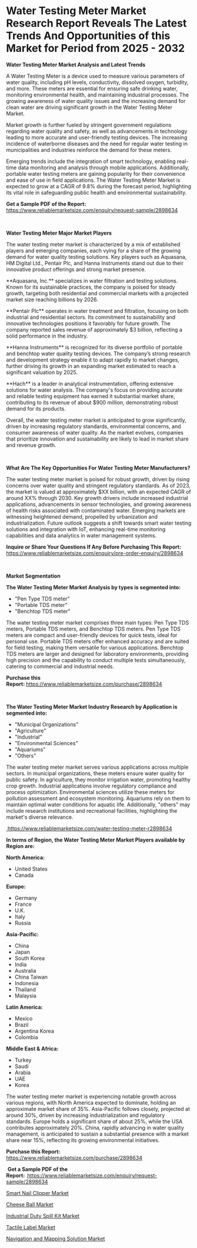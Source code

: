 <p><h1>Water Testing Meter Market Research Report Reveals The Latest Trends And Opportunities of this Market for Period from 2025 - 2032</h1></p><p><strong>Water Testing Meter Market Analysis and Latest Trends</strong></p>
<p><p>A Water Testing Meter is a device used to measure various parameters of water quality, including pH levels, conductivity, dissolved oxygen, turbidity, and more. These meters are essential for ensuring safe drinking water, monitoring environmental health, and maintaining industrial processes. The growing awareness of water quality issues and the increasing demand for clean water are driving significant growth in the Water Testing Meter Market.</p><p>Market growth is further fueled by stringent government regulations regarding water quality and safety, as well as advancements in technology leading to more accurate and user-friendly testing devices. The increasing incidence of waterborne diseases and the need for regular water testing in municipalities and industries reinforce the demand for these meters. </p><p>Emerging trends include the integration of smart technology, enabling real-time data monitoring and analysis through mobile applications. Additionally, portable water testing meters are gaining popularity for their convenience and ease of use in field applications. The Water Testing Meter Market is expected to grow at a CAGR of 9.8% during the forecast period, highlighting its vital role in safeguarding public health and environmental sustainability.</p></p>
<p><strong>Get a Sample PDF of the Report:&nbsp;</strong> <a href="https://www.reliablemarketsize.com/enquiry/request-sample/2898634?utm_campaign=1999&utm_medium=2&utm_source=Github&utm_content=ia&utm_term=15032025&utm_id=water-testing-meter">https://www.reliablemarketsize.com/enquiry/request-sample/2898634</a></p>
<p>&nbsp;</p>
<p><strong>Water Testing Meter Major Market Players</strong></p>
<p><p>The water testing meter market is characterized by a mix of established players and emerging companies, each vying for a share of the growing demand for water quality testing solutions. Key players such as Aquasana, HM Digital Ltd., Pentair Plc, and Hanna Instruments stand out due to their innovative product offerings and strong market presence.</p><p>**Aquasana, Inc.** specializes in water filtration and testing solutions. Known for its sustainable practices, the company is poised for steady growth, targeting both residential and commercial markets with a projected market size reaching billions by 2026. </p><p>**Pentair Plc** operates in water treatment and filtration, focusing on both industrial and residential sectors. Its commitment to sustainability and innovative technologies positions it favorably for future growth. The company reported sales revenue of approximately $3 billion, reflecting a solid performance in the industry.</p><p>**Hanna Instruments** is recognized for its diverse portfolio of portable and benchtop water quality testing devices. The company’s strong research and development strategy enable it to adapt rapidly to market changes, further driving its growth in an expanding market estimated to reach a significant valuation by 2025.</p><p>**Hach** is a leader in analytical instrumentation, offering extensive solutions for water analysis. The company's focus on providing accurate and reliable testing equipment has earned it substantial market share, contributing to its revenue of about $900 million, demonstrating robust demand for its products.</p><p>Overall, the water testing meter market is anticipated to grow significantly, driven by increasing regulatory standards, environmental concerns, and consumer awareness of water quality. As the market evolves, companies that prioritize innovation and sustainability are likely to lead in market share and revenue growth.</p></p>
<p>&nbsp;</p>
<p><strong>What Are The Key Opportunities For Water Testing Meter Manufacturers?</strong></p>
<p><p>The water testing meter market is poised for robust growth, driven by rising concerns over water quality and stringent regulatory standards. As of 2023, the market is valued at approximately $XX billion, with an expected CAGR of around XX% through 2030. Key growth drivers include increased industrial applications, advancements in sensor technologies, and growing awareness of health risks associated with contaminated water. Emerging markets are witnessing heightened demand, propelled by urbanization and industrialization. Future outlook suggests a shift towards smart water testing solutions and integration with IoT, enhancing real-time monitoring capabilities and data analytics in water management systems.</p></p>
<p><strong>Inquire or Share Your Questions If Any Before Purchasing This Report:</strong> <a href="https://www.reliablemarketsize.com/enquiry/pre-order-enquiry/2898634?utm_campaign=1999&utm_medium=2&utm_source=Github&utm_content=ia&utm_term=15032025&utm_id=water-testing-meter">https://www.reliablemarketsize.com/enquiry/pre-order-enquiry/2898634</a></p>
<p>&nbsp;</p>
<p><strong>Market Segmentation</strong></p>
<p><strong>The Water Testing Meter Market Analysis by types is segmented into:</strong></p>
<p><ul><li>"Pen Type TDS meter"</li><li>"Portable TDS meter"</li><li>"Benchtop TDS meter"</li></ul></p>
<p><p>The water testing meter market comprises three main types: Pen Type TDS meters, Portable TDS meters, and Benchtop TDS meters. Pen Type TDS meters are compact and user-friendly devices for quick tests, ideal for personal use. Portable TDS meters offer enhanced accuracy and are suited for field testing, making them versatile for various applications. Benchtop TDS meters are larger and designed for laboratory environments, providing high precision and the capability to conduct multiple tests simultaneously, catering to commercial and industrial needs.</p></p>
<p><strong>Purchase this Report:&nbsp;</strong><a href="https://www.reliablemarketsize.com/purchase/2898634?utm_campaign=1999&utm_medium=2&utm_source=Github&utm_content=ia&utm_term=15032025&utm_id=water-testing-meter">https://www.reliablemarketsize.com/purchase/2898634</a></p>
<p>&nbsp;</p>
<p><strong>The Water Testing Meter Market Industry Research by Application is segmented into:</strong></p>
<p><ul><li>"Municipal Organizations"</li><li>"Agriculture"</li><li>"Industrial"</li><li>"Environmental Sciences"</li><li>"Aquariums"</li><li>"Others"</li></ul></p>
<p><p>The water testing meter market serves various applications across multiple sectors. In municipal organizations, these meters ensure water quality for public safety. In agriculture, they monitor irrigation water, promoting healthy crop growth. Industrial applications involve regulatory compliance and process optimization. Environmental sciences utilize these meters for pollution assessment and ecosystem monitoring. Aquariums rely on them to maintain optimal water conditions for aquatic life. Additionally, "others" may include research institutions and recreational facilities, highlighting the market's diverse relevance.</p></p>
<p><a href="https://www.reliablemarketsize.com/water-testing-meter-r2898634?utm_campaign=1999&utm_medium=2&utm_source=Github&utm_content=ia&utm_term=15032025&utm_id=water-testing-meter">&nbsp;https://www.reliablemarketsize.com/water-testing-meter-r2898634</a></p>
<p><strong>In terms of Region, the Water Testing Meter Market Players available by Region are:</strong></p>
<p>
    <p> <strong> North America: </strong>
        <ul>
            <li>United States</li>
            <li>Canada</li>
        </ul>
        </p> 
    <p> <strong> Europe: </strong>
        <ul>
            <li>Germany</li>
            <li>France</li>
            <li>U.K.</li>
            <li>Italy</li>
            <li>Russia</li>
        </ul>
        </p> 
    <p> <strong> Asia-Pacific: </strong>
        <ul>
            <li>China</li>
            <li>Japan</li>
            <li>South Korea</li>
            <li>India</li>
            <li>Australia</li>
            <li>China Taiwan</li>
            <li>Indonesia</li>
            <li>Thailand</li>
            <li>Malaysia</li>
        </ul>
        </p> 
    <p> <strong> Latin America: </strong>
        <ul>
            <li>Mexico</li>
            <li>Brazil</li>
            <li>Argentina Korea</li>
            <li>Colombia</li>
        </ul>
        </p> 
    <p> <strong> Middle East & Africa: </strong>
        <ul>
            <li>Turkey</li>
            <li>Saudi</li>
            <li>Arabia</li>
            <li>UAE</li>
            <li>Korea</li>
        </ul>
    </p>
    </p>
<p><p>The water testing meter market is experiencing notable growth across various regions, with North America expected to dominate, holding an approximate market share of 35%. Asia-Pacific follows closely, projected at around 30%, driven by increasing industrialization and regulatory standards. Europe holds a significant share of about 25%, while the USA contributes approximately 20%. China, rapidly advancing in water quality management, is anticipated to sustain a substantial presence with a market share near 15%, reflecting its growing environmental initiatives.</p></p>
<p><strong>Purchase this Report: </strong><a href="https://www.reliablemarketsize.com/purchase/2898634?utm_campaign=1999&utm_medium=2&utm_source=Github&utm_content=ia&utm_term=15032025&utm_id=water-testing-meter">https://www.reliablemarketsize.com/purchase/2898634</a></p>
<p>&nbsp;<strong>Get a Sample PDF of the Report:&nbsp;&nbsp;</strong><a href="https://www.reliablemarketsize.com/enquiry/request-sample/2898634?utm_campaign=1999&utm_medium=2&utm_source=Github&utm_content=ia&utm_term=15032025&utm_id=water-testing-meter">https://www.reliablemarketsize.com/enquiry/request-sample/2898634</a></p>
<p><strong></strong></p>
<p><p><a href="https://github.com/semenbobbaxu/Market-Research-Report-List-1/blob/main/smart-nail-clipper-market.md?utm_campaign=1999&utm_medium=2&utm_source=Github&utm_content=ia&utm_term=15032025&utm_id=water-testing-meter">Smart Nail Clipper Market</a></p><p><a href="https://github.com/erkidrhoy/Market-Research-Report-List-1/blob/main/cheese-ball-market.md?utm_campaign=1999&utm_medium=2&utm_source=Github&utm_content=ia&utm_term=15032025&utm_id=water-testing-meter">Cheese Ball Market</a></p><p><a href="https://github.com/roffefaith6l/Market-Research-Report-List-1/blob/main/industrial-duty-spill-kit-market.md?utm_campaign=1999&utm_medium=2&utm_source=Github&utm_content=ia&utm_term=15032025&utm_id=water-testing-meter">Industrial Duty Spill Kit Market</a></p><p><a href="https://github.com/milievkulov/Market-Research-Report-List-1/blob/main/tactile-label-market.md?utm_campaign=1999&utm_medium=2&utm_source=Github&utm_content=ia&utm_term=15032025&utm_id=water-testing-meter">Tactile Label Market</a></p><p><a href="https://github.com/enieyfabius/Market-Research-Report-List-1/blob/main/navigation-and-mapping-solution-market.md?utm_campaign=1999&utm_medium=2&utm_source=Github&utm_content=ia&utm_term=15032025&utm_id=water-testing-meter">Navigation and Mapping Solution Market</a></p></p>